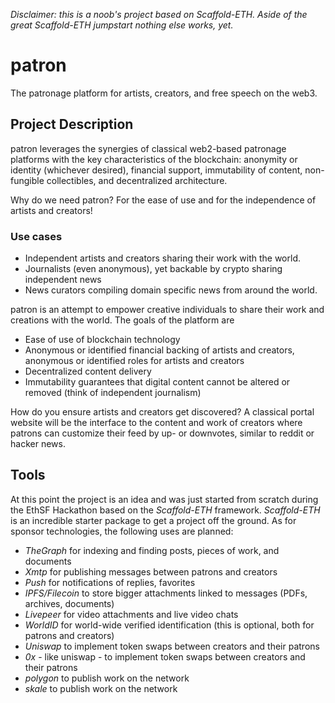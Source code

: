 *Disclaimer: this is a noob's project based on Scaffold-ETH. Aside of the great Scaffold-ETH jumpstart nothing else works, yet.*

# patron

The patronage platform for artists, creators, and free speech on the web3.

## Project Description

patron leverages the synergies of classical web2-based patronage platforms with the key characteristics of the blockchain: anonymity or identity (whichever desired), financial support, immutability of content, non-fungible collectibles, and decentralized architecture.

Why do we need patron? For the ease of use and for the independence of artists and creators!

### Use cases
- Independent artists and creators sharing their work with the world.
- Journalists (even anonymous), yet backable by crypto sharing independent news
- News curators compiling domain specific news from around the world.

patron is an attempt to empower creative individuals to share their work and creations with the world. The goals of the platform are
* Ease of use of blockchain technology
* Anonymous or identified financial backing of artists and creators, anonymous or identified roles for artists and creators
* Decentralized content delivery
* Immutability guarantees that digital content cannot be altered or removed (think of independent journalism)

How do you ensure artists and creators get discovered? A classical portal website will be the interface to the content and work of creators where patrons can customize their feed by up- or downvotes, similar to reddit or hacker news.

## Tools

At this point the project is an idea and was just started from scratch during the EthSF Hackathon based on the *Scaffold-ETH* framework. *Scaffold-ETH* is an incredible starter package to get a project off the ground. As for sponsor technologies, the following uses are planned:

* *TheGraph* for indexing and finding posts, pieces of work, and documents
* *Xmtp* for publishing messages between patrons and creators
* *Push* for notifications of replies, favorites
* *IPFS/Filecoin* to store bigger attachments linked to messages (PDFs, archives, documents)
* *Livepeer* for video attachments and live video chats
* *WorldID* for world-wide verified identification (this is optional, both for patrons and creators)
* *Uniswap* to implement token swaps between creators and their patrons
* *0x* - like uniswap - to implement token swaps between creators and their patrons
* *polygon* to publish work on the network
* *skale* to publish work on the network
